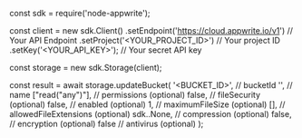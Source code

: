 const sdk = require('node-appwrite');

const client = new sdk.Client()
    .setEndpoint('https://cloud.appwrite.io/v1') // Your API Endpoint
    .setProject('<YOUR_PROJECT_ID>') // Your project ID
    .setKey('<YOUR_API_KEY>'); // Your secret API key

const storage = new sdk.Storage(client);

const result = await storage.updateBucket(
    '<BUCKET_ID>', // bucketId
    '<NAME>', // name
    ["read("any")"], // permissions (optional)
    false, // fileSecurity (optional)
    false, // enabled (optional)
    1, // maximumFileSize (optional)
    [], // allowedFileExtensions (optional)
    sdk..None, // compression (optional)
    false, // encryption (optional)
    false // antivirus (optional)
);
